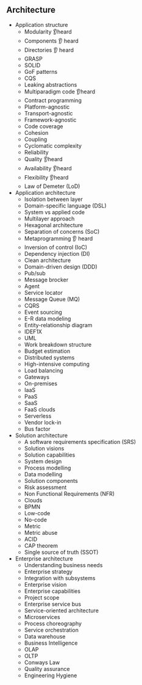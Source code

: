## Architecture

- Application structure
  - Modularity 👂heard
  - Components 👂 heard
  - Directories 👂 heard
  - GRASP
  - SOLID
  - GoF patterns
  - CQS
  - Leaking abstractions
  - Multiparadigm code 👂heard
  - Contract programming
  - Platform-agnostic
  - Transport-agnostic
  - Framework-agnostic
  - Code coverage
  - Cohesion
  - Coupling
  - Cyclomatic complexity
  - Reliability
  - Quality 👂heard
  - Availability 👂heard
  - Flexibility 👂heard
  - Law of Demeter (LoD)
- Application architecture
  - Isolation between layer
  - Domain-specific language (DSL)
  - System vs applied code
  - Multilayer approach
  - Hexagonal architecture
  - Separation of concerns (SoC)
  - Metaprogramming 👂 heard
  - Inversion of control (IoC)
  - Dependency injection (DI)
  - Clean architecture
  - Domain-driven design (DDD)
  - Pub/sub
  - Message brocker
  - Agent
  - Service locator
  - Message Queue (MQ)
  - CQRS
  - Event sourcing
  - E-R data modeling
  - Entity-relationship diagram
  - IDEF1X
  - UML
  - Work breakdown structure
  - Budget estimation
  - Distributed systems
  - High-intensive computing
  - Load balancing
  - Gateways
  - On-premises
  - IaaS
  - PaaS
  - SaaS
  - FaaS clouds
  - Serverless
  - Vendor lock-in
  - Bus factor
- Solution architecture
  - A software requirements specification (SRS)
  - Solution visions
  - Solution capabilities
  - System design
  - Process modelling
  - Data modelling
  - Solution components
  - Risk assessment
  - Non Functional Requirements (NFR)
  - Clouds
  - BPMN
  - Low-code
  - No-code
  - Metric
  - Metric abuse
  - ACID
  - CAP theorem
  - Single source of truth (SSOT)
- Enterprise architecture
  - Understanding business needs
  - Enterprise strategy
  - Integration with subsystems
  - Enterprise vision
  - Enterprise capabilities
  - Project scope
  - Enterprise service bus
  - Service-oriented architecture
  - Microservices
  - Process choreography
  - Service orchestration
  - Data warehouse
  - Business Intelligence
  - OLAP
  - OLTP
  - Conways Law
  - Quality assurance
  - Engineering Hygiene
